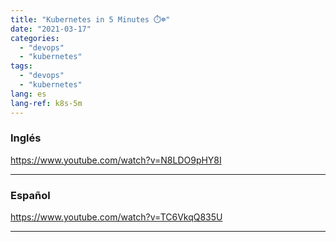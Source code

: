 ```yaml
---
title: "Kubernetes in 5 Minutes ⏱️☸️"
date: "2021-03-17"
categories: 
  - "devops"
  - "kubernetes"
tags: 
  - "devops"
  - "kubernetes"
lang: es
lang-ref: k8s-5m
---
```


### Inglés

https://www.youtube.com/watch?v=N8LDO9pHY8I

* * *

### Español

https://www.youtube.com/watch?v=TC6VkqQ835U

* * *
